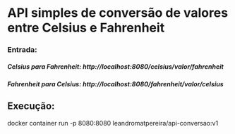 # API simples de conversão de valores entre Celsius e Fahrenheit

### Entrada:

##### Celsius para Fahrenheit: http://localhost:8080/celsius/valor/fahrenheit
##### Fahrenheit para Celsius: http://localhost:8080/fahrenheit/valor/celsius

## Execução:

docker container run -p 8080:8080 leandromatpereira/api-conversao:v1
